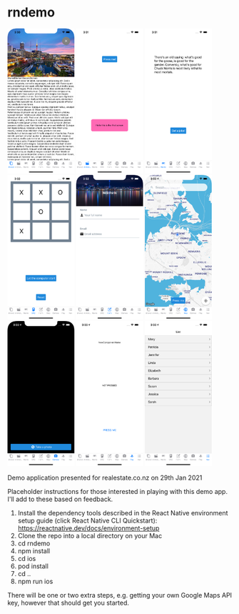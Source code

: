 # rndemo
<span>
<img src="https://raw.githubusercontent.com/SteveGreenley/rndemo/6eaf5348439a648c037b153ff1d00d0948c90799/screenshots/Simulator%20Screen%20Shot%20-%20iPhone%2012%20Pro%20Max%20-%202021-03-12%20at%2015.30.57.png" width="150">
<img src="https://github.com/SteveGreenley/rndemo/blob/d6818ade802267ae1e1dfe4696380e657221369a/screenshots/Simulator%20Screen%20Shot%20-%20iPhone%2012%20Pro%20Max%20-%202021-03-12%20at%2015.31.08.png" width="150">
<img src="https://github.com/SteveGreenley/rndemo/blob/d6818ade802267ae1e1dfe4696380e657221369a/screenshots/Simulator%20Screen%20Shot%20-%20iPhone%2012%20Pro%20Max%20-%202021-03-12%20at%2015.31.51.png" width="150">
<img src="https://github.com/SteveGreenley/rndemo/blob/d6818ade802267ae1e1dfe4696380e657221369a/screenshots/Simulator%20Screen%20Shot%20-%20iPhone%2012%20Pro%20Max%20-%202021-03-12%20at%2015.32.22.png" width="150">
<img src="https://github.com/SteveGreenley/rndemo/blob/d6818ade802267ae1e1dfe4696380e657221369a/screenshots/Simulator%20Screen%20Shot%20-%20iPhone%2012%20Pro%20Max%20-%202021-03-12%20at%2015.32.30.png" width="150">
<img src="https://github.com/SteveGreenley/rndemo/blob/d6818ade802267ae1e1dfe4696380e657221369a/screenshots/Simulator%20Screen%20Shot%20-%20iPhone%2012%20Pro%20Max%20-%202021-03-12%20at%2015.33.29.png" width="150">
<img src="https://github.com/SteveGreenley/rndemo/blob/d6818ade802267ae1e1dfe4696380e657221369a/screenshots/Simulator%20Screen%20Shot%20-%20iPhone%2012%20Pro%20Max%20-%202021-03-12%20at%2015.33.36.png" width="150">
<img src="https://github.com/SteveGreenley/rndemo/blob/d6818ade802267ae1e1dfe4696380e657221369a/screenshots/Simulator%20Screen%20Shot%20-%20iPhone%2012%20Pro%20Max%20-%202021-03-12%20at%2015.33.41.png" width="150">
<img src="https://github.com/SteveGreenley/rndemo/blob/d6818ade802267ae1e1dfe4696380e657221369a/screenshots/Simulator%20Screen%20Shot%20-%20iPhone%2012%20Pro%20Max%20-%202021-03-12%20at%2015.33.48.png" width="150">
</span>

Demo application presented for realestate.co.nz on 29th Jan 2021

Placeholder instructions for those interested in playing with this demo app. I'll add to these based on feedback.

   1. Install the dependency tools described in the React Native environment setup guide (click React Native CLI Quickstart): https://reactnative.dev/docs/environment-setup 
   2. Clone the repo into a local directory on your Mac
   3. cd rndemo
   4. npm install
   5. cd ios
   6. pod install
   7. cd ..
   8. npm run ios
 
 There will be one or two extra steps, e.g. getting your own Google Maps API key, however that should get you started.
 
